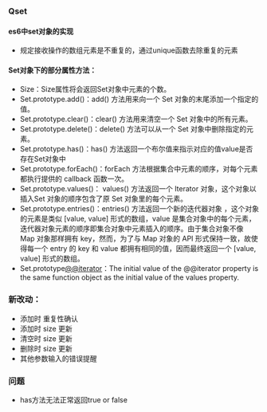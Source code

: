 ### Qset
#### es6中set对象的实现
- 规定接收操作的数组元素是不重复的，通过unique函数去除重复的元素

#### Set对象下的部分属性方法：
- Size：Size属性将会返回Set对象中元素的个数。
- Set.prototype.add()：add() 方法用来向一个 Set 对象的末尾添加一个指定的值。
- Set.prototype.clear()：clear() 方法用来清空一个 Set 对象中的所有元素。
- Set.prototype.delete()：delete() 方法可以从一个 Set 对象中删除指定的元素。
- Set.prototype.has()：has() 方法返回一个布尔值来指示对应的值value是否存在Set对象中
- Set.prototype.forEach()：forEach 方法根据集合中元素的顺序，对每个元素都执行提供的 callback 函数一次。
- Set.prototype.values()： values() 方法返回一个 Iterator  对象，这个对象以插入Set 对象的顺序包含了原 Set 对象里的每个元素。
- Set.prototype.entries()：entries() 方法返回一个新的迭代器对象 ，这个对象的元素是类似 [value, value] 形式的数组，value 是集合对象中的每个元素，迭代器对象元素的顺序即集合对象中元素插入的顺序。由于集合对象不像 Map 对象那样拥有 key，然而，为了与 Map 对象的 API 形式保持一致，故使得每一个 entry 的 key 和 value 都拥有相同的值，因而最终返回一个 [value, value] 形式的数组。
- Set.prototype[@@iterator]()：The initial value of the @@iterator property is the same function object as the initial value of the values property.
### 新改动：
- 添加时 重复性确认
- 添加时 size 更新
- 清空时 size 更新
- 删除时 size 更新
- 其他参数输入的错误提醒
### 问题
- has方法无法正常返回true or false
